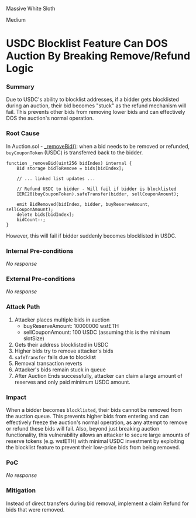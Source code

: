 Massive White Sloth

Medium

# USDC Blocklist Feature Can DOS Auction By Breaking Remove/Refund Logic

### Summary

Due to USDC's ability to blocklist addresses, if a bidder gets blocklisted during an auction, their bid becomes "stuck" as the refund mechanism will fail. This prevents other bids from removing lower bids and can effectively DOS the auction's normal operation.

### Root Cause

In Auction.sol - [_removeBid()](https://github.com/sherlock-audit/2024-12-plaza-finance/blob/14a962c52a8f4731bbe4655a2f6d0d85e144c7c2/plaza-evm/src/Auction.sol#L325): when a bid needs to be removed or refunded, `buyCouponToken` (USDC) is transferred back to the bidder.

```solidity
function _removeBid(uint256 bidIndex) internal {
    Bid storage bidToRemove = bids[bidIndex];
    
    // ... linked list updates ...
  
    // Refund USDC to bidder - Will fail if bidder is blocklisted
    IERC20(buyCouponToken).safeTransfer(bidder, sellCouponAmount);

    emit BidRemoved(bidIndex, bidder, buyReserveAmount, sellCouponAmount);
    delete bids[bidIndex];
    bidCount--;
}
```
However, this will fail if bidder suddenly becomes blocklisted in USDC.

### Internal Pre-conditions

_No response_

### External Pre-conditions

_No response_

### Attack Path

1. Attacker places multiple bids in auction 
    - buyReserveAmount: 10000000 wstETH
    - sellCouponAmount: 100 USDC (assuming this is the mininum slotSize)
2. Gets their address blocklisted in USDC
3. Higher bids try to remove attacker's bids
4. `safeTransfer` fails due to blocklist
5. Removal transaction reverts
6. Attacker's bids remain stuck in queue
7. After Auction Ends successfully, attacker can claim a large amount of reserves and only paid minimum USDC amount.


### Impact

When a bidder becomes `blocklisted`, their bids cannot be removed from the auction queue. This prevents higher bids from entering and can effectively freeze the auction's normal operation, as any attempt to remove or refund these bids will fail. Also, beyond just breaking auction functionality, this vulnerability allows an attacker to secure large amounts of reserve tokens (e.g. wstETH) with minimal USDC investment by exploiting the blocklist feature to prevent their low-price bids from being removed.

### PoC

_No response_

### Mitigation

Instead of direct transfers during bid removal, implement a claim Refund for bids that were removed.